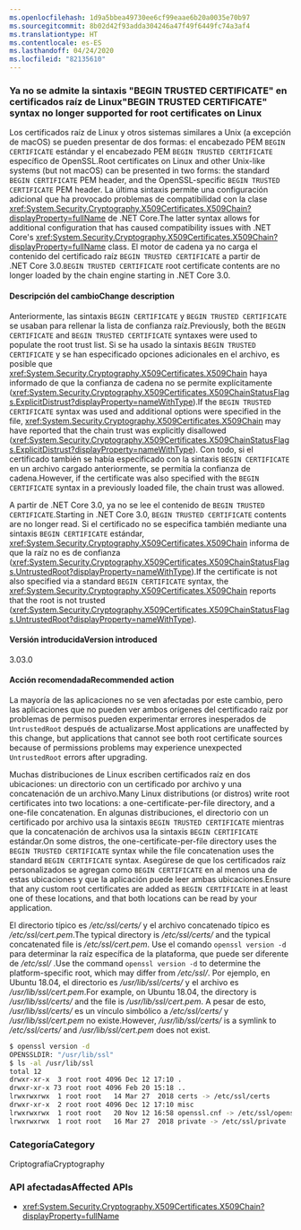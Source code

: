 ```yaml
---
ms.openlocfilehash: 1d9a5bbea49730ee6cf99eaae6b20a0035e70b97
ms.sourcegitcommit: 8b02d42f93adda304246a47f49f6449fc74a3af4
ms.translationtype: HT
ms.contentlocale: es-ES
ms.lasthandoff: 04/24/2020
ms.locfileid: "82135610"
---
```

### <a name="begin-trusted-certificate-syntax-no-longer-supported-for-root-certificates-on-linux"></a><span data-ttu-id="66999-101">Ya no se admite la sintaxis "BEGIN TRUSTED CERTIFICATE" en certificados raíz de Linux</span><span class="sxs-lookup"><span data-stu-id="66999-101">"BEGIN TRUSTED CERTIFICATE" syntax no longer supported for root certificates on Linux</span></span>

<span data-ttu-id="66999-102">Los certificados raíz de Linux y otros sistemas similares a Unix (a excepción de macOS) se pueden presentar de dos formas: el encabezado PEM `BEGIN CERTIFICATE` estándar y el encabezado PEM `BEGIN TRUSTED CERTIFICATE` específico de OpenSSL.</span><span class="sxs-lookup"><span data-stu-id="66999-102">Root certificates on Linux and other Unix-like systems (but not macOS) can be presented in two forms: the standard `BEGIN CERTIFICATE` PEM header, and the OpenSSL-specific `BEGIN TRUSTED CERTIFICATE` PEM header.</span></span> <span data-ttu-id="66999-103">La última sintaxis permite una configuración adicional que ha provocado problemas de compatibilidad con la clase <xref:System.Security.Cryptography.X509Certificates.X509Chain?displayProperty=fullName> de .NET Core.</span><span class="sxs-lookup"><span data-stu-id="66999-103">The latter syntax allows for additional configuration that has caused compatibility issues with .NET Core's <xref:System.Security.Cryptography.X509Certificates.X509Chain?displayProperty=fullName> class.</span></span> <span data-ttu-id="66999-104">El motor de cadena ya no carga el contenido del certificado raíz `BEGIN TRUSTED CERTIFICATE` a partir de .NET Core 3.0.</span><span class="sxs-lookup"><span data-stu-id="66999-104">`BEGIN TRUSTED CERTIFICATE` root certificate contents are no longer loaded by the chain engine starting in .NET Core 3.0.</span></span>

#### <a name="change-description"></a><span data-ttu-id="66999-105">Descripción del cambio</span><span class="sxs-lookup"><span data-stu-id="66999-105">Change description</span></span>

<span data-ttu-id="66999-106">Anteriormente, las sintaxis `BEGIN CERTIFICATE` y `BEGIN TRUSTED CERTIFICATE` se usaban para rellenar la lista de confianza raíz.</span><span class="sxs-lookup"><span data-stu-id="66999-106">Previously, both the `BEGIN CERTIFICATE` and `BEGIN TRUSTED CERTIFICATE` syntaxes were used to populate the root trust list.</span></span> <span data-ttu-id="66999-107">Si se ha usado la sintaxis `BEGIN TRUSTED CERTIFICATE` y se han especificado opciones adicionales en el archivo, es posible que <xref:System.Security.Cryptography.X509Certificates.X509Chain> haya informado de que la confianza de cadena no se permite explícitamente (<xref:System.Security.Cryptography.X509Certificates.X509ChainStatusFlags.ExplicitDistrust?displayProperty=nameWithType>).</span><span class="sxs-lookup"><span data-stu-id="66999-107">If the `BEGIN TRUSTED CERTIFICATE` syntax was used and additional options were specified in the file, <xref:System.Security.Cryptography.X509Certificates.X509Chain> may have reported that the chain trust was explicitly disallowed (<xref:System.Security.Cryptography.X509Certificates.X509ChainStatusFlags.ExplicitDistrust?displayProperty=nameWithType>).</span></span> <span data-ttu-id="66999-108">Con todo, si el certificado también se había especificado con la sintaxis `BEGIN CERTIFICATE` en un archivo cargado anteriormente, se permitía la confianza de cadena.</span><span class="sxs-lookup"><span data-stu-id="66999-108">However, if the certificate was also specified with the `BEGIN CERTIFICATE` syntax in a previously loaded file, the chain trust was allowed.</span></span>

<span data-ttu-id="66999-109">A partir de .NET Core 3.0, ya no se lee el contenido de `BEGIN TRUSTED CERTIFICATE`.</span><span class="sxs-lookup"><span data-stu-id="66999-109">Starting in .NET Core 3.0, `BEGIN TRUSTED CERTIFICATE` contents are no longer read.</span></span> <span data-ttu-id="66999-110">Si el certificado no se especifica también mediante una sintaxis `BEGIN CERTIFICATE` estándar, <xref:System.Security.Cryptography.X509Certificates.X509Chain> informa de que la raíz no es de confianza (<xref:System.Security.Cryptography.X509Certificates.X509ChainStatusFlags.UntrustedRoot?displayProperty=nameWithType>).</span><span class="sxs-lookup"><span data-stu-id="66999-110">If the certificate is not also specified via a standard `BEGIN CERTIFICATE` syntax, the <xref:System.Security.Cryptography.X509Certificates.X509Chain> reports that the root is not trusted (<xref:System.Security.Cryptography.X509Certificates.X509ChainStatusFlags.UntrustedRoot?displayProperty=nameWithType>).</span></span>

#### <a name="version-introduced"></a><span data-ttu-id="66999-111">Versión introducida</span><span class="sxs-lookup"><span data-stu-id="66999-111">Version introduced</span></span>

<span data-ttu-id="66999-112">3.0</span><span class="sxs-lookup"><span data-stu-id="66999-112">3.0</span></span>

#### <a name="recommended-action"></a><span data-ttu-id="66999-113">Acción recomendada</span><span class="sxs-lookup"><span data-stu-id="66999-113">Recommended action</span></span>

<span data-ttu-id="66999-114">La mayoría de las aplicaciones no se ven afectadas por este cambio, pero las aplicaciones que no pueden ver ambos orígenes del certificado raíz por problemas de permisos pueden experimentar errores inesperados de `UntrustedRoot` después de actualizarse.</span><span class="sxs-lookup"><span data-stu-id="66999-114">Most applications are unaffected by this change, but applications that cannot see both root certificate sources because of permissions problems may experience unexpected `UntrustedRoot` errors after upgrading.</span></span>

<span data-ttu-id="66999-115">Muchas distribuciones de Linux escriben certificados raíz en dos ubicaciones: un directorio con un certificado por archivo y una concatenación de un archivo.</span><span class="sxs-lookup"><span data-stu-id="66999-115">Many Linux distributions (or distros) write root certificates into two locations: a one-certificate-per-file directory, and a one-file concatenation.</span></span> <span data-ttu-id="66999-116">En algunas distribuciones, el directorio con un certificado por archivo usa la sintaxis `BEGIN TRUSTED CERTIFICATE` mientras que la concatenación de archivos usa la sintaxis `BEGIN CERTIFICATE` estándar.</span><span class="sxs-lookup"><span data-stu-id="66999-116">On some distros, the one-certificate-per-file directory uses the `BEGIN TRUSTED CERTIFICATE` syntax while the file concatenation uses the standard `BEGIN CERTIFICATE` syntax.</span></span> <span data-ttu-id="66999-117">Asegúrese de que los certificados raíz personalizados se agregan como `BEGIN CERTIFICATE` en al menos una de estas ubicaciones y que la aplicación puede leer ambas ubicaciones.</span><span class="sxs-lookup"><span data-stu-id="66999-117">Ensure that any custom root certificates are added as `BEGIN CERTIFICATE` in at least one of these locations, and that both locations can be read by your application.</span></span>

<span data-ttu-id="66999-118">El directorio típico es */etc/ssl/certs/* y el archivo concatenado típico es */etc/ssl/cert.pem*.</span><span class="sxs-lookup"><span data-stu-id="66999-118">The typical directory is */etc/ssl/certs/* and the typical concatenated file is */etc/ssl/cert.pem*.</span></span> <span data-ttu-id="66999-119">Use el comando `openssl version -d` para determinar la raíz específica de la plataforma, que puede ser diferente de */etc/ssl/* .</span><span class="sxs-lookup"><span data-stu-id="66999-119">Use the command `openssl version -d` to determine the platform-specific root, which may differ from */etc/ssl/*.</span></span> <span data-ttu-id="66999-120">Por ejemplo, en Ubuntu 18.04, el directorio es */usr/lib/ssl/certs/* y el archivo es */usr/lib/ssl/cert.pem*.</span><span class="sxs-lookup"><span data-stu-id="66999-120">For example, on Ubuntu 18.04, the directory is */usr/lib/ssl/certs/* and the file is */usr/lib/ssl/cert.pem*.</span></span> <span data-ttu-id="66999-121">A pesar de esto, */usr/lib/ssl/certs/* es un vínculo simbólico a */etc/ssl/certs/* y */usr/lib/ssl/cert.pem* no existe.</span><span class="sxs-lookup"><span data-stu-id="66999-121">However, */usr/lib/ssl/certs/* is a symlink to */etc/ssl/certs/* and */usr/lib/ssl/cert.pem* does not exist.</span></span>

```bash
$ openssl version -d
OPENSSLDIR: "/usr/lib/ssl"
$ ls -al /usr/lib/ssl
total 12
drwxr-xr-x  3 root root 4096 Dec 12 17:10 .
drwxr-xr-x 73 root root 4096 Feb 20 15:18 ..
lrwxrwxrwx  1 root root   14 Mar 27  2018 certs -> /etc/ssl/certs
drwxr-xr-x  2 root root 4096 Dec 12 17:10 misc
lrwxrwxrwx  1 root root   20 Nov 12 16:58 openssl.cnf -> /etc/ssl/openssl.cnf
lrwxrwxrwx  1 root root   16 Mar 27  2018 private -> /etc/ssl/private
```

### <a name="category"></a><span data-ttu-id="66999-122">Categoría</span><span class="sxs-lookup"><span data-stu-id="66999-122">Category</span></span>

<span data-ttu-id="66999-123">Criptografía</span><span class="sxs-lookup"><span data-stu-id="66999-123">Cryptography</span></span>

### <a name="affected-apis"></a><span data-ttu-id="66999-124">API afectadas</span><span class="sxs-lookup"><span data-stu-id="66999-124">Affected APIs</span></span>

- <xref:System.Security.Cryptography.X509Certificates.X509Chain?displayProperty=fullName>

<!--

### Affected APIs

- `T:System.Security.Cryptography.X509Certificates.X509Chain`

-->
